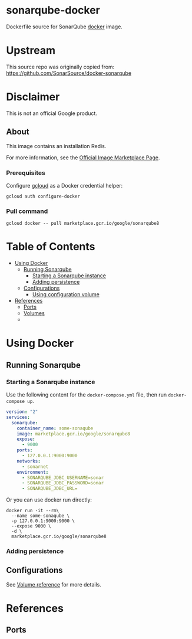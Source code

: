 sonarqube-docker
============

Dockerfile source for SonarQube [docker](https://docker.io) image.

# Upstream
This source repo was originally copied from:
https://github.com/SonarSource/docker-sonarqube

# Disclaimer
This is not an official Google product.

## About

This image contains an installation Redis. 

For more information, see the [Official Image Marketplace Page](https://console.cloud.google.com/marketplace/details/google/sonarqube8).

### Prerequisites

Configure [gcloud](https://cloud.google.com/sdk/gcloud/) as a Docker credential helper:

```shell
gcloud auth configure-docker
```
### Pull command

```shell
gcloud docker -- pull marketplace.gcr.io/google/sonarqube8
```

# <a name="table-of-contents"></a>Table of Contents

* [Using Docker](#using-docker)
  * [Running Sonarqube](#running-sonarqube-docker)
    * [Starting a Sonarqube instance](#starting-a-sonarqube-instance-docker)
    * [Adding persistence](#adding-persistence-docker)
  * [Configurations](#configurations-docker)
    * [Using configuration volume](#using-configuration-volume-docker)
* [References](#references)
  * [Ports](#references-ports)
  * [Volumes](#references-volumes)
  * 
# <a name="using-docker"></a>Using Docker

## <a name="running-sonarqube-docker"></a>Running Sonarqube

### <a name="starting-a-sonarqube-instance-docker"></a>Starting a Sonarqube instance

Use the following content for the `docker-compose.yml` file, then run `docker-compose up`.

```yaml
version: "2"
services:
  sonarqube:
    container_name: some-sonaqube
    image: marketplace.gcr.io/google/sonarqube8
    expose:
      - 9000
    ports:
      - 127.0.0.1:9000:9000
    networks:
      - sonarnet
    environment:
      - SONARQUBE_JDBC_USERNAME=sonar
      - SONARQUBE_JDBC_PASSWORD=sonar 
      - SONARQUBE_JDBC_URL=
```
Or you can use docker run directly:

```shell
docker run -it --rm\
  --name some-sonaqube \
  -p 127.0.0.1:9000:9000 \
  --expose 9000 \
  -d \
  marketplace.gcr.io/google/sonarqube8
```


### <a name="adding-persistence-docker"></a>Adding persistence

## <a name="configurations-docker"></a>Configurations

See [Volume reference](#references-volumes) for more details.

# <a name="references"></a>References

## <a name="references-ports"></a>Ports

